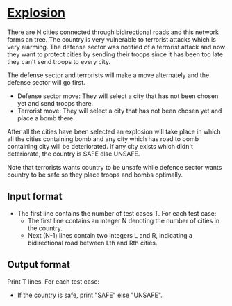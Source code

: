 # [Explosion][link]

There are N cities connected through bidirectional roads and this network forms an tree. The country is very vulnerable to terrorist attacks which is very alarming. The defense sector was notified of a terrorist attack and now they want to protect cities by sending their troops since it has been too late they can't send troops to every city.

The defense sector and terrorists will make a move alternately and the defense sector will go first.

- Defense sector move: They will select a city that has not been chosen yet and send troops there.
- Terrorist move: They will select a city that has not been chosen yet and place a bomb there.

After all the cities have been selected an explosion will take place in which all the cities containing bomb and any city which has road to bomb containing city will be deteriorated. If any city exists which didn't deteriorate, the country is SAFE else UNSAFE.

Note that terrorists wants country to be unsafe while defence sector wants country to be safe so they place troops and bombs optimally.

## Input format

- The first line contains the number of test cases T. For each test case:
  - The first line contains an integer N denoting the number of cities in the country.
  - Next (N-1) lines contain two integers L and R, indicating a bidirectional road between Lth and Rth cities.

## Output format

Print T lines. For each test case:

- If the country is safe, print "SAFE" else "UNSAFE".

[link]: https://www.hackerearth.com/practice/algorithms/graphs/depth-first-search/practice-problems/algorithm/explosion-2-5f6ef62e/

